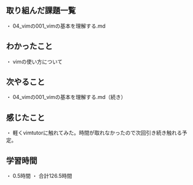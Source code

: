 ## 取り組んだ課題一覧
・ 04_vimの001_vimの基本を理解する.md
## わかったこと
・ vimの使い方について
## 次やること
・ 04_vimの001_vimの基本を理解する.md（続き）
## 感じたこと
・ 軽くvimtutorに触れてみた。時間が取れなかったので次回引き続き触れる予定。
## 学習時間
・ 0.5時間
・ 合計126.5時間
